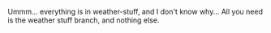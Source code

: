 Ummm... everything is in weather-stuff, and I don't know why... All you need is the weather stuff branch, and nothing else.
